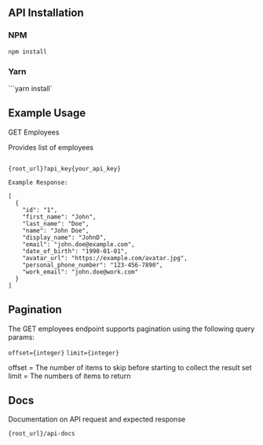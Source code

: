 ## API Installation

### NPM

```npm install```

### Yarn

```yarn install`

## Example Usage

GET Employees

Provides list of employees

```

{root_url}?api_key{your_api_key}

Example Response:

[
  {
    "id": "1",
    "first_name": "John",
    "last_name": "Doe",
    "name": "John Doe",
    "display_name": "JohnD",
    "email": "john.doe@example.com",
    "date_of_birth": "1990-01-01",
    "avatar_url": "https://example.com/avatar.jpg",
    "personal_phone_number": "123-456-7890",
    "work_email": "john.doe@work.com"
  }
]

```

## Pagination

The GET employees endpoint supports pagination using the following query params:

```offset={integer}```
```limit={integer}```

offset = The number of items to skip before starting to collect the result set
limit = The numbers of items to return


## Docs

Documentation on API request and expected response

```{root_url}/api-docs```

